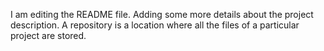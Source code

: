 I am editing the README file. Adding some more details about the project description.
A repository is a location where all the files of a particular project are stored.
